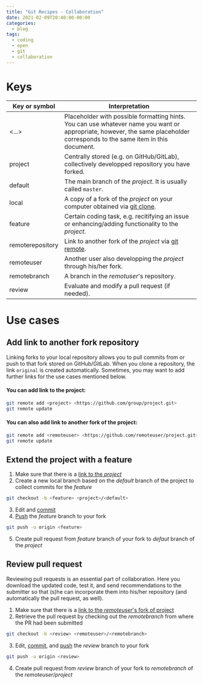 ```yaml
---
title: "Git Recipes - Collaboration"
date: 2021-02-09T20:40:00-00:00
categories:
  - blog
tags:
  - coding
  - open
  - git
  - collaboration
---
```


# Keys

| Key or symbol    | Interpretation |
| ---------------  | -------------- |
| <...>            | Placeholder with possible formatting hints. You can use whatever name you want or appropriate, however, the same placeholder corresponds to the same item in this document. |
| project          | Centrally stored (e.g. on GitHub/GitLab), collectively developped repository you have forked. |
| default          | The main branch of the *project*. It is usually called `master`. |
| local            | A copy of a fork of the *project* on your computer obtained via [git clone](https://www.atlassian.com/git/tutorials/setting-up-a-repository/git-clone). |
| feature          | Certain coding task, e.g. recitifying an issue or enhancing/adding functionality to the *project*. |
| remoterepository | Link to another fork of the *project* via [git remote](https://www.atlassian.com/git/tutorials/syncing). |
| remoteuser       | Another user also developping the *project* through his/her fork. |
| remotebranch     | A branch in the *remotuser*'s repository. |
| review           | Evaluate and modify a pull request (if needed). |


# Use cases

## Add link to another fork repository
Linking forks to your local repository allows you to pull commits from or push to that fork stored on GitHub/GitLab. When you clone a repository, the link `original` is created automatically. Sometimes, you may want to add further links for the use cases mentioned below.
#### You can add link to the project:
```bash
git remote add <project> <https://github.com/group/project.git>
git remote update
```
#### You can also add link to another fork of the project:
```bash
git remote add <remoteuser> <https://github.com/remoteuser/project.git>
git remote update
```

## Extend the project with a feature
1. Make sure that there is a [link to the *project*](#you-can-add-link-to-the-project)
2. Create a new local branch based on the *default* branch of the project to collect commits for the *feature*
```bash
git checkout -b <feature> <project>/<default>
```
3. Edit and [commit](https://www.atlassian.com/git/tutorials/saving-changes/git-commit)
4. [Push](https://www.atlassian.com/git/tutorials/syncing/git-push) the *feature* branch to your fork 
```bash
git push -u origin <feature>
```
5. Create pull request from *feature* branch of your fork to *defaut* branch of the *project*

## Review pull request
Reviewing pull requests is an essential part of collaboration. Here you download the updated code, test it, and send recommendations to the submitter so that (s)he can incorporate them into his/her repository (and automatically the pull request, as well).
1. Make sure that there is a [link to the *remoteuser*'s fork of project](#you-can-also-add-link-to-another-fork-of-the-project)
2. Retrieve the pull request by checking out the *remotebranch* from where the PR had been submitted
```bash
git checkout -b <review> <remoteuser>/<remotebranch>
```
3. Edit, [commit](https://www.atlassian.com/git/tutorials/saving-changes/git-commit), and [push](https://www.atlassian.com/git/tutorials/syncing/git-push) the *review* branch to your fork 
```bash
git push -u origin <review>
```
4. Create pull request from *review* branch of your fork to *remotebranch* of the *remoteuser*/*project*
